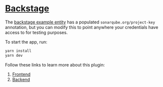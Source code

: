 # [Backstage](https://backstage.io)

The [backstage example entity](./examples/entities.yaml) has a populated `sonarqube.org/project-key` annotation, but you can modify this to point anywhere your credentials have access to for testing purposes.

To start the app, run:

```sh
yarn install
yarn dev
```

Follow these links to learn more about this plugin:

1. [Frontend](./plugins/sonarqube/README.md)
2. [Backend](./plugins/sonarqube-backend/README.md)
